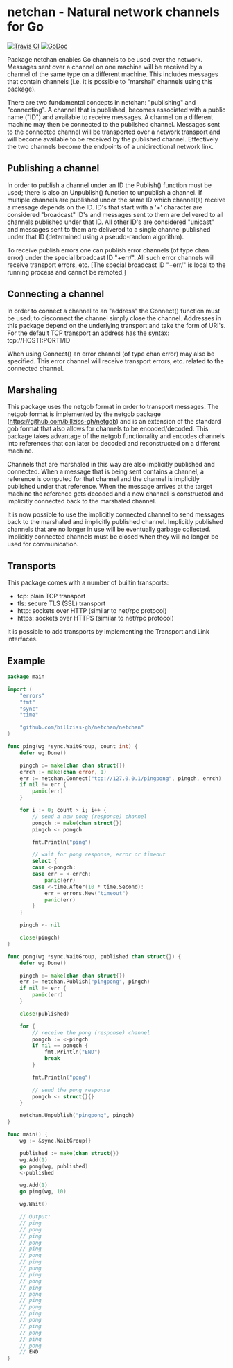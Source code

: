 # netchan - Natural network channels for Go

[![Travis CI](https://img.shields.io/travis/billziss-gh/netchan.svg)](https://travis-ci.org/billziss-gh/netchan)
[![GoDoc](https://godoc.org/github.com/billziss-gh/netchan/netchan?status.svg)](https://godoc.org/github.com/billziss-gh/netchan/netchan)

Package netchan enables Go channels to be used over the network.
Messages sent over a channel on one machine will be received by a
channel of the same type on a different machine. This includes messages
that contain channels (i.e. it is possible to "marshal" channels using
this package).

There are two fundamental concepts in netchan: "publishing" and
"connecting". A channel that is published, becomes associated with a
public name ("ID") and available to receive messages. A channel on a
different machine may then be connected to the published channel.
Messages sent to the connected channel will be transported over a
network transport and will become available to be received by the
published channel. Effectively the two channels become the endpoints of
a unidirectional network link.

## Publishing a channel

In order to publish a channel under an ID the Publish() function must be
used; there is also an Unpublish() function to unpublish a channel. If
multiple channels are published under the same ID which channel(s)
receive a message depends on the ID. ID's that start with a '+'
character are considered "broadcast" ID's and messages sent to them are
delivered to all channels published under that ID. All other ID's are
considered "unicast" and messages sent to them are delivered to a single
channel published under that ID (determined using a pseudo-random
algorithm).

To receive publish errors one can publish error channels (of type chan
error) under the special broadcast ID "+err/". All such error channels
will receive transport errors, etc. [The special broadcast ID "+err/" is
local to the running process and cannot be remoted.]

## Connecting a channel

In order to connect a channel to an "address" the Connect() function
must be used; to disconnect the channel simply close the channel.
Addresses in this package depend on the underlying transport and take
the form of URI's. For the default TCP transport an address has the
syntax: tcp://HOST[:PORT]/ID

When using Connect() an error channel (of type chan error) may also be
specified. This error channel will receive transport errors, etc.
related to the connected channel.

## Marshaling

This package uses the netgob format in order to transport messages. The
netgob format is implemented by the netgob package
(https://github.com/billziss-gh/netgob) and is an extension of the
standard gob format that also allows for channels to be encoded/decoded.
This package takes advantage of the netgob functionality and encodes
channels into references that can later be decoded and reconstructed on
a different machine.

Channels that are marshaled in this way are also implicitly published
and connected. When a message that is being sent contains a channel, a
reference is computed for that channel and the channel is implicitly
published under that reference. When the message arrives at the target
machine the reference gets decoded and a new channel is constructed and
implicitly connected back to the marshaled channel.

It is now possible to use the implicitly connected channel to send
messages back to the marshaled and implicitly published channel.
Implicitly published channels that are no longer in use will be
eventually garbage collected. Implicitly connected channels must be
closed when they will no longer be used for communication.

## Transports

This package comes with a number of builtin transports:

- tcp: plain TCP transport
- tls: secure TLS (SSL) transport
- http: sockets over HTTP (similar to net/rpc protocol)
- https: sockets over HTTPS (similar to net/rpc protocol)

It is possible to add transports by implementing the Transport and
Link interfaces.

## Example

```go
package main

import (
	"errors"
	"fmt"
	"sync"
	"time"

	"github.com/billziss-gh/netchan/netchan"
)

func ping(wg *sync.WaitGroup, count int) {
	defer wg.Done()

	pingch := make(chan chan struct{})
	errch := make(chan error, 1)
	err := netchan.Connect("tcp://127.0.0.1/pingpong", pingch, errch)
	if nil != err {
		panic(err)
	}

	for i := 0; count > i; i++ {
		// send a new pong (response) channel
		pongch := make(chan struct{})
		pingch <- pongch

		fmt.Println("ping")

		// wait for pong response, error or timeout
		select {
		case <-pongch:
		case err = <-errch:
			panic(err)
		case <-time.After(10 * time.Second):
			err = errors.New("timeout")
			panic(err)
		}
	}

	pingch <- nil

	close(pingch)
}

func pong(wg *sync.WaitGroup, published chan struct{}) {
	defer wg.Done()

	pingch := make(chan chan struct{})
	err := netchan.Publish("pingpong", pingch)
	if nil != err {
		panic(err)
	}

	close(published)

	for {
		// receive the pong (response) channel
		pongch := <-pingch
		if nil == pongch {
			fmt.Println("END")
			break
		}

		fmt.Println("pong")

		// send the pong response
		pongch <- struct{}{}
	}

	netchan.Unpublish("pingpong", pingch)
}

func main() {
	wg := &sync.WaitGroup{}

	published := make(chan struct{})
	wg.Add(1)
	go pong(wg, published)
	<-published

	wg.Add(1)
	go ping(wg, 10)

	wg.Wait()

	// Output:
	// ping
	// pong
	// ping
	// pong
	// ping
	// pong
	// ping
	// pong
	// ping
	// pong
	// ping
	// pong
	// ping
	// pong
	// ping
	// pong
	// ping
	// pong
	// ping
	// pong
	// END
}
```
